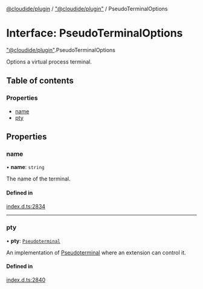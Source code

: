 [@cloudide/plugin](../README.md) / ["@cloudide/plugin"](../modules/_cloudide_plugin_.md) / PseudoTerminalOptions

# Interface: PseudoTerminalOptions

["@cloudide/plugin"](../modules/_cloudide_plugin_.md).PseudoTerminalOptions

Options a virtual process terminal.

## Table of contents

### Properties

- [name](cloudide_plugin_.PseudoTerminalOptions.md#name)
- [pty](cloudide_plugin_.PseudoTerminalOptions.md#pty)

## Properties

### name

• **name**: `string`

The name of the terminal.

#### Defined in

[index.d.ts:2834](https://github.com/shuyaqian/cloudide-plugin-api/blob/26b31b9/index.d.ts#L2834)

___

### pty

• **pty**: [`Pseudoterminal`](cloudide_plugin_.Pseudoterminal.md)

An implementation of [Pseudoterminal](#Pseudoterminal) where an extension can
control it.

#### Defined in

[index.d.ts:2840](https://github.com/shuyaqian/cloudide-plugin-api/blob/26b31b9/index.d.ts#L2840)
